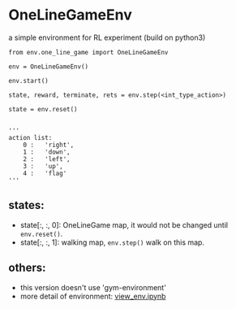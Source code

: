 # OneLineGameEnv
a simple environment for RL experiment (build on python3)
    
    
    from env.one_line_game import OneLineGameEnv

    env = OneLineGameEnv()

    env.start()

    state, reward, terminate, rets = env.step(<int_type_action>)

    state = env.reset()


    '''
    action list:
        0 :   'right',
        1 :   'down',
        2 :   'left',
        3 :   'up',
        4 :   'flag'
    '''

## states:
* state[:, :, 0]: OneLineGame map, it would not be changed until `env.reset()`.
* state[:, :, 1]: walking map, `env.step()` walk on this map.

## others:
* this version doesn't use 'gym-environment'
* more detail of environment: [view_env.ipynb](https://github.com/thisray/OneLineGameEnv/blob/master/view_env.ipynb)

